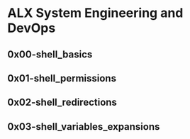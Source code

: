 # ALX System Engineering and DevOps

## 0x00-shell_basics
## 0x01-shell_permissions
## 0x02-shell_redirections
## 0x03-shell_variables_expansions
